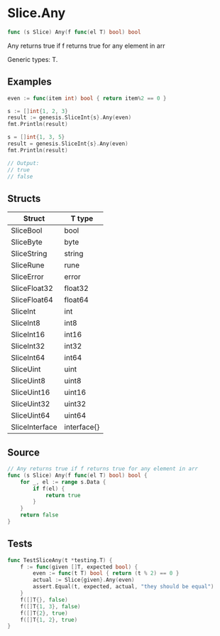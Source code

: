 # Slice.Any

```go
func (s Slice) Any(f func(el T) bool) bool
```

Any returns true if f returns true for any element in arr

Generic types: T.

## Examples

```go
even := func(item int) bool { return item%2 == 0 }

s := []int{1, 2, 3}
result := genesis.SliceInt{s}.Any(even)
fmt.Println(result)

s = []int{1, 3, 5}
result = genesis.SliceInt{s}.Any(even)
fmt.Println(result)

// Output:
// true
// false
```

## Structs

| Struct | T type |
| ------ | ------ |
| SliceBool | bool |
| SliceByte | byte |
| SliceString | string |
| SliceRune | rune |
| SliceError | error |
| SliceFloat32 | float32 |
| SliceFloat64 | float64 |
| SliceInt | int |
| SliceInt8 | int8 |
| SliceInt16 | int16 |
| SliceInt32 | int32 |
| SliceInt64 | int64 |
| SliceUint | uint |
| SliceUint8 | uint8 |
| SliceUint16 | uint16 |
| SliceUint32 | uint32 |
| SliceUint64 | uint64 |
| SliceInterface | interface{} |

## Source

```go
// Any returns true if f returns true for any element in arr
func (s Slice) Any(f func(el T) bool) bool {
	for _, el := range s.Data {
		if f(el) {
			return true
		}
	}
	return false
}
```

## Tests

```go
func TestSliceAny(t *testing.T) {
	f := func(given []T, expected bool) {
		even := func(t T) bool { return (t % 2) == 0 }
		actual := Slice{given}.Any(even)
		assert.Equal(t, expected, actual, "they should be equal")
	}
	f([]T{}, false)
	f([]T{1, 3}, false)
	f([]T{2}, true)
	f([]T{1, 2}, true)
}
```